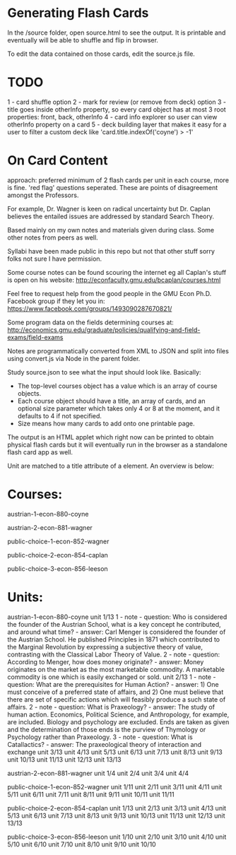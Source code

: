 # Generating Flash Cards
In the /source folder, open source.html to see the output. It is printable and eventually will be able to shuffle and flip in browser.

To edit the data contained on those cards, edit the source.js file.

# TODO
  1 - card shuffle option
  2 - mark for review (or remove from deck) option
  3 - title goes inside otherInfo property, so every card object has at most 3 root properties: front, back, otherInfo
  4 - card info explorer so user can view otherInfo property on a card
  5 - deck building layer that makes it easy for a user to filter a custom deck like 'card.title.indexOf('coyne') > -1'

# On Card Content

approach: preferred minimum of 2 flash cards per unit in each course, more is fine.
'red flag' questions seperated. These are points of disagreement amongst the Professors.

For example, Dr. Wagner is keen on radical uncertainty but Dr. Caplan believes the entailed issues are addressed by standard Search Theory.

Based mainly on my own notes and materials given during class. Some other notes from peers as well.

Syllabi have been made public in this repo but not that other stuff sorry folks not sure I have permission.

Some course notes can be found scouring the internet eg all Caplan's stuff is open on his website: http://econfaculty.gmu.edu/bcaplan/courses.html

Feel free to request help from the good people in the GMU Econ Ph.D. Facebook group if they let you in: https://www.facebook.com/groups/1493090287670821/

Some program data on the fields determining courses at: http://economics.gmu.edu/graduate/policies/qualifying-and-field-exams/field-exams

Notes are programmatically converted from XML to JSON and split into files using convert.js via Node in the parent folder.

Study source.json to see what the input should look like. Basically:
  - The top-level courses object has a value which is an array of course objects.
  - Each course object should have a title, an array of cards, and an optional size parameter which takes only 4 or 8 at the moment, and it defaults to 4 if not specified.
  - Size means how many cards to add onto one printable page.

The output is an HTML applet which right now can be printed to obtain physical flash cards but it will eventually run in the browser as a standalone flash card app as well.

Unit are matched to a title attribute of a <card /> element. An overview is below:


# Courses:

austrian-1-econ-880-coyne

austrian-2-econ-881-wagner

public-choice-1-econ-852-wagner

public-choice-2-econ-854-caplan

public-choice-3-econ-856-leeson


# Units:

austrian-1-econ-880-coyne
  unit 1/13
    1 - note
      - question: Who is considered the founder of the Austrian School, what is a key concept he contributed, and around what time?
      - answer: Carl Menger is considered the founder of the Austrian School. He published Principles in 1871 which contributed to the Marginal Revolution by expressing a subjective theory of value, contrasting with the Classical Labor Theory of Value.
    2 - note
      - question: According to Menger, how does money originate?
      - answer: Money originates on the market as the most marketable commodity. A marketable commodity is one which is easily exchanged or sold.
  unit 2/13
    1 - note
      - question: What are the prerequisites for Human Action?
      - answer: 1) One must conceive of a preferred state of affairs, and 2) One must believe that there are set of specific actions which will feasibly produce a such state of affairs.
    2 - note
      - question: What is Praxeology?
      - answer: The study of human action. Economics, Political Science, and Anthropology, for example, are included. Biology and psychology are excluded. Ends are taken as given and the determination of those ends is the purview of Thymology or Psychology rather than Praxeology.
    3 - note
      - question: What is Catallactics?
      - answer: The praxeological theory of interaction and exchange
  unit 3/13
  unit 4/13
  unit 5/13
  unit 6/13
  unit 7/13
  unit 8/13
  unit 9/13
  unit 10/13
  unit 11/13
  unit 12/13
  unit 13/13

austrian-2-econ-881-wagner
  unit 1/4
  unit 2/4
  unit 3/4
  unit 4/4

public-choice-1-econ-852-wagner
  unit 1/11
  unit 2/11
  unit 3/11
  unit 4/11
  unit 5/11
  unit 6/11
  unit 7/11
  unit 8/11
  unit 9/11
  unit 10/11
  unit 11/11

public-choice-2-econ-854-caplan
  unit 1/13
  unit 2/13
  unit 3/13
  unit 4/13
  unit 5/13
  unit 6/13
  unit 7/13
  unit 8/13
  unit 9/13
  unit 10/13
  unit 11/13
  unit 12/13
  unit 13/13

public-choice-3-econ-856-leeson
  unit 1/10
  unit 2/10
  unit 3/10
  unit 4/10
  unit 5/10
  unit 6/10
  unit 7/10
  unit 8/10
  unit 9/10
  unit 10/10
